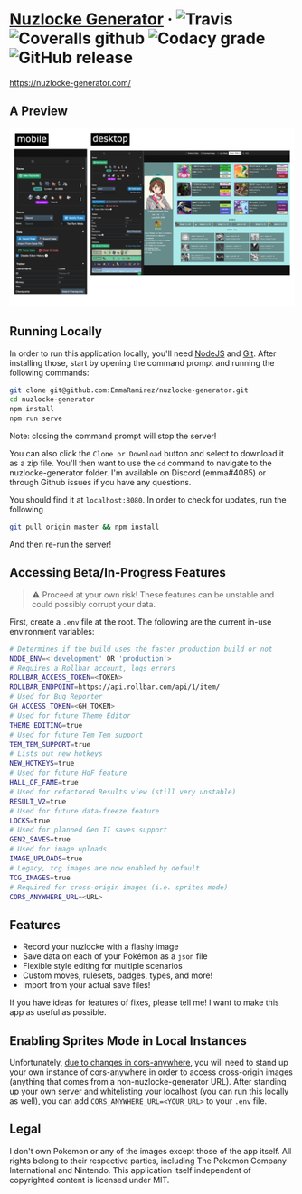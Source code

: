 # [Nuzlocke Generator](https://nuzlocke-generator.com/) · ![Travis](https://img.shields.io/travis/EmmaRamirez/nuzlocke-generator.svg?style=flat-square)  ![Coveralls github](https://img.shields.io/coveralls/github/EmmaRamirez/nuzlocke-generator.svg?style=flat-square) ![Codacy grade](https://img.shields.io/codacy/grade/a41d81bbd4ad4479a0c71a1739707bf4.svg?style=flat-square) ![GitHub release](https://img.shields.io/github/release/EmmaRamirez/nuzlocke-generator.svg?style=flat-square)

https://nuzlocke-generator.com/

## A Preview

![alt](./src/assets/media-six.png)

## Running Locally

In order to run this application locally, you'll need [NodeJS](https://nodejs.org/en/) and [Git](https://git-scm.com/). After installing those, start by opening the command prompt and running the following commands:

```bash
git clone git@github.com:EmmaRamirez/nuzlocke-generator.git
cd nuzlocke-generator
npm install
npm run serve
```

Note: closing the command prompt will stop the server!

You can also click the `Clone or Download` button and select to download it as a zip file. You'll then want to use the `cd` command to navigate to the nuzlocke-generator folder. I'm available on Discord (emma#4085) or through Github issues if you have any questions.

You should find it at `localhost:8080`. In order to check for updates, run the following

```bash
git pull origin master && npm install
```

And then re-run the server!

## Accessing Beta/In-Progress Features

> ⚠️ Proceed at your own risk! These features can be unstable and could possibly corrupt your data.

First, create a `.env` file at the root. The following are the current in-use environment variables:

```bash
# Determines if the build uses the faster production build or not
NODE_ENV=<'development' OR 'production'>
# Requires a Rollbar account, logs errors
ROLLBAR_ACCESS_TOKEN=<TOKEN>
ROLLBAR_ENDPOINT=https://api.rollbar.com/api/1/item/
# Used for Bug Reporter
GH_ACCESS_TOKEN=<GH_TOKEN>
# Used for future Theme Editor
THEME_EDITING=true
# Used for future Tem Tem support
TEM_TEM_SUPPORT=true
# Lists out new hotkeys
NEW_HOTKEYS=true
# Used for future HoF feature
HALL_OF_FAME=true
# Used for refactored Results view (still very unstable)
RESULT_V2=true
# Used for future data-freeze feature
LOCKS=true
# Used for planned Gen II saves support
GEN2_SAVES=true
# Used for image uploads
IMAGE_UPLOADS=true
# Legacy, tcg images are now enabled by default
TCG_IMAGES=true
# Required for cross-origin images (i.e. sprites mode)
CORS_ANYWHERE_URL=<URL>
```

## Features

- Record your nuzlocke with a flashy image
- Save data on each of your Pokémon as a `json` file
- Flexible style editing for multiple scenarios
- Custom moves, rulesets, badges, types, and more!
- Import from your actual save files!

If you have ideas for features of fixes, please tell me! I want to make this app as useful as possible.

## Enabling Sprites Mode in Local Instances

Unfortunately, [due to changes in cors-anywhere](https://github.com/Rob--W/cors-anywhere/issues/301), you will need to stand up your own instance of cors-anywhere in order to access cross-origin images (anything that comes from a non-nuzlocke-generator URL). After standing up your own server and whitelisting your localhost (you can run this locally as well), you can add `CORS_ANYWHERE_URL=<YOUR_URL>` to your `.env` file.

## Legal

I don't own Pokemon or any of the images except those of the app itself. All rights belong to their respective parties, including The Pokemon Company International and Nintendo. This application itself independent of copyrighted content is licensed under MIT.

